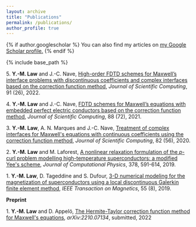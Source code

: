 ```yaml
---
layout: archive
title: "Publications"
permalink: /publications/
author_profile: true
---
```


{% if author.googlescholar %}
  You can also find my articles on <u><a href="{{author.googlescholar}}">my Google Scholar profile</a>.</u>
{% endif %}

{% include base_path %}

<!-- {% for post in site.publications reversed %}
  {% include archive-single.html %}
{% endfor %} -->

5\. **Y.-M. Law** and J.-C. Nave, [High-order FDTD schemes for Maxwell’s interface problems with discontinuous coefficients and complex interfaces based on the correction function method](https://link.springer.com/article/10.1007/s10915-022-01797-9), *Journal of Scientific Computing*, 91 (26), 2022.

4\. **Y.-M. Law** and J.-C. Nave, [FDTD schemes for Maxwell’s equations with embedded perfect electric conductors based on the correction function method](https://link.springer.com/article/10.1007/s10915-021-01591-z), *Journal of Scientific Computing*, 88 (72), 2021.

3\. **Y.-M. Law**, A. N. Marques and J.-C. Nave, [Treatment of complex interfaces for Maxwell's equations with continuous coefficients using the correction function method](https://link.springer.com/article/10.1007/s10915-020-01148-6), *Journal of Scientific Computing*, 82 (56), 2020.

2\. **Y.-M. Law** and M. Laforest, [A nonlinear relaxation formulation of the *p*-curl problem modelling high-temperature superconductors: a modified Yee's scheme](https://www.sciencedirect.com/science/article/pii/S002199911830771X), *Journal of Computational Physics*, 378, 591-614, 2019.

1\. **Y.-M. Law**, D. Tageddine and S. Dufour, [3-D numerical modeling for the magnetization of superconductors using a local discontinuous Galerkin finite element method](https://ieeexplore.ieee.org/document/8698808), *IEEE Transaction on Magnetics*, 55 (8), 2019.

**Preprint**

1\. **Y.-M. Law** and D. Appelö, [The Hermite-Taylor correction function method for Maxwell's equations](https://arxiv.org/abs/2210.07134), *arXiv:2210.07134*, submitted, 2022
